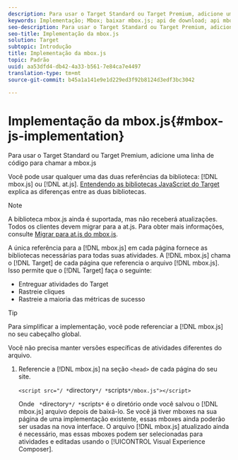 ```yaml
---
description: Para usar o Target Standard ou Target Premium, adicione uma linha de código para chamar a mbox.js
keywords: Implementação; Mbox; baixar mbox.js; api de download; api mbox.js
seo-description: Para usar o Target Standard ou Target Premium, adicione uma linha de código para chamar a mbox.js
seo-title: Implementação da mbox.js
solution: Target
subtopic: Introdução
title: Implementação da mbox.js
topic: Padrão
uuid: aa53dfd4-db42-4a33-b561-7e84ca7e4497
translation-type: tm+mt
source-git-commit: b45a1a141e9e1d229ed3f92b8124d3edf3bc3042

---
```



# Implementação da mbox.js{#mbox-js-implementation}

Para usar o Target Standard ou Target Premium, adicione uma linha de código para chamar a mbox.js

Você pode usar qualquer uma das duas referências da biblioteca: [!DNL mbox.js] ou [!DNL at.js]. [Entendendo as bibliotecas JavaScript do Target](../../../c-implementing-target/c-considerations-before-you-implement-target/target-implement.md#concept_60B748DE4293488F917E8F1FA4C7E9EB) explica as diferenças entre as duas bibliotecas.

>[!NOTE]
>
>A biblioteca mbox.js ainda é suportada, mas não receberá atualizações. Todos os clientes devem migrar para a at.js. Para obter mais informações, consulte [Migrar para at.js do mbox.js](../../../c-implementing-target/c-implementing-target-for-client-side-web/t-mbox-download/c-target-atjs-implementation/target-migrate-atjs.md#task_DE55DCE9AC2F49728395665DE1B1E6EA).

A única referência para a [!DNL mbox.js] em cada página fornece as bibliotecas necessárias para todas suas atividades. A [!DNL mbox.js] chama o [!DNL Target] de cada página que referencia o arquivo [!DNL mbox.js]. Isso permite que o [!DNL Target] faça o seguinte:

* Entreguar atividades do Target
* Rastreie cliques
* Rastreie a maioria das métricas de sucesso

>[!TIP]
>
>Para simplificar a implementação, você pode referenciar a [!DNL mbox.js] no seu cabeçalho global.

Você não precisa manter versões específicas de atividades diferentes do arquivo.

1. Referencie a [!DNL mbox.js] na seção `<head>` de cada página do seu site.

   `<script src="/ *`directory`*/ *`scripts`*/mbox.js"></script>`

   Onde ` *`directory`*/ *`scripts`*` é o diretório onde você salvou o [!DNL mbox.js] arquivo depois de baixá-lo.
Se você já tiver mboxes na sua página de uma implementação existente, essas mboxes ainda poderão ser usadas na nova interface. O arquivo [!DNL mbox.js] atualizado ainda é necessário, mas essas mboxes podem ser selecionadas para atividades e editadas usando o [!UICONTROL Visual Experience Composer].